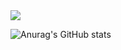 <img src="https://capsule-render.vercel.app/api?type=waving&color=020715&height=200&section=header&text=swjang7269&fontSize=50&fontColor=eeffff" />

![Anurag's GitHub stats](https://github-readme-stats.vercel.app/api?username=swjang7269&show_icons=true&theme=radical)

